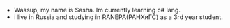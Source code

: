 - Wassup, my name is Sasha. Im currently learning c# lang. 
- i live in Russia and studying in RANEPA(РАНХиГС) as a 3rd year student. 
